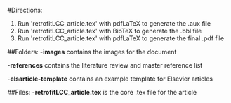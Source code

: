 #Directions: 
1. Run 'retrofitLCC_article.tex' with pdfLaTeX to generate the .aux file
2. Run 'retrofitLCC_article.tex' with BibTeX to generate the .bbl file
3. Run 'retrofitLCC_article.tex' with pdfLaTeX to generate the final .pdf file

##Folders: 
-**images** contains the images for the document

-**references** contains the literature review and master reference list

-**elsarticle-template** contains an example template for Elsevier articles
 
##Files:
-**retrofitLCC_article.tex** is the core .tex file for the article
